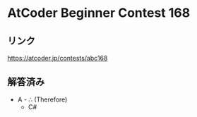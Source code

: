 # AtCoder Beginner Contest 168
## リンク
https://atcoder.jp/contests/abc168

## 解答済み
- A - ∴ (Therefore)
	- C#